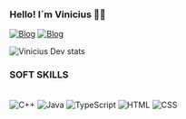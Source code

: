 ### Hello! I`m Vinicius 👋🏻

[![Blog](https://img.shields.io/badge/LinkedIn-0077B5?style=for-the-badge&logo=linkedin&logoColor=white)](https://www.linkedin.com/in/vinicius-valle-99563b27a/)
[![Blog](https://img.shields.io/badge/Instagram-E4405F?style=for-the-badge&logo=instagram&logoColor=white)](https://www.instagram.com/vinxvp/)

![Vinicius Dev stats](https://github-readme-stats.vercel.app/api?username=viniciusvalledev&show_icons=true&theme=graywhite)

### SOFT SKILLS

<div style ="display: inline_block"><br/>
<img align="center" alt="C++" src="https://img.shields.io/badge/C%2B%2B-00599C?style=for-the-badge&logo=c%2B%2B&logoColor=white"/>
<img align="center" alt="Java" src="https://img.shields.io/badge/Java-ED8B00?style=for-the-badge&logo=openjdk&logoColor=white"/>
<img align="center" alt="TypeScript" src="https://img.shields.io/badge/TypeScript-007ACC?style=for-the-badge&logo=typescript&logoColor=white"/>
<img align="center" alt="HTML" src="https://img.shields.io/badge/HTML5-E34F26?style=for-the-badge&logo=html5&logoColor=white"/>
<img align="center" alt="CSS" src="https://img.shields.io/badge/CSS3-1572B6?style=for-the-badge&logo=css3&logoColor=white"/>

          
</div>
